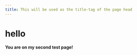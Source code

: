 ```yaml
---
title: This will be used as the title-tag of the page head
---
```


hello
=====

**You are on my second test page!**
